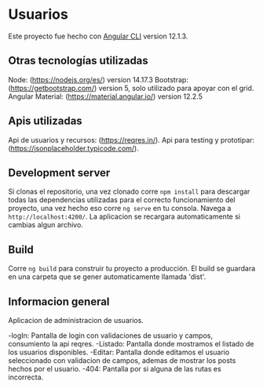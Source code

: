 # Usuarios

Este proyecto fue hecho con [Angular CLI](https://github.com/angular/angular-cli) version 12.1.3.

## Otras tecnologías utilizadas

Node: (https://nodejs.org/es/) version 14.17.3
Bootstrap: (https://getbootstrap.com/) version 5, solo utilizado para apoyar con el grid.
Angular Material: (https://material.angular.io/) version 12.2.5

## Apis utilizadas

Api de usuarios y recursos: (https://reqres.in/).
Api para testing y prototipar: (https://jsonplaceholder.typicode.com/).

## Development server

Si clonas el repositorio, una vez clonado corre `npm install` para descargar todas las dependencias utilizadas para el correcto funcionamiento del proyecto, una vez hecho eso corre `ng serve` en tu consola. Navega a `http://localhost:4200/`. La aplicacion se recargara automaticamente si cambias algun archivo.

## Build

Corre `ng build` para construir tu proyecto a producción. El build se guardara en una carpeta que se gener automaticamente llamada 'dist'.

## Informacion general
Aplicacion de administracion de usuarios.

-logIn: Pantalla de login con validaciones de usuario y campos, consumiento la api reqres.
-Listado: Pantalla donde mostramos el listado de los usuarios disponibles.
-Editar: Pantalla donde editamos el usuario seleccionado con validacion de campos, ademas de mostrar los posts hechos por el usuario.
-404: Pantalla por si alguna de las rutas es incorrecta.


